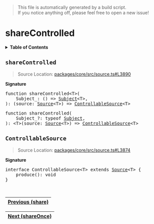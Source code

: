 > This file is automatically generated by a build script.<br>If you notice anything off, please feel free to open a new issue!

# shareControlled

<details><summary><b>Table of Contents</b></summary><br>

1. [<code>shareControlled</code>](#shareControlled)
   1. [<code>ControllableSource</code>](#ControllableSource)</details>

## <a name="shareControlled"></a><code>shareControlled</code>

> Source Location: [packages\/core\/src\/source.ts#L3890](..\/..\/packages\/core\/src\/source.ts#L3890)

<b>Signature</b>

<pre>function shareControlled&lt;T&gt;(<br>    Subject_: () =&gt; <a href="../05-api-subject/00-Subject.md#Subject-Interface">Subject</a>&lt;T&gt;,<br>): (source: <a href="../03-api-source/00-Source.md#Source-Interface">Source</a>&lt;T&gt;) =&gt; <a href="#ControllableSource">ControllableSource</a>&lt;T&gt;</pre>

<pre>function shareControlled(<br>    Subject_?: typeof <a href="../05-api-subject/00-Subject.md#Subject-Function">Subject</a>,<br>): &lt;T&gt;(source: <a href="../03-api-source/00-Source.md#Source-Interface">Source</a>&lt;T&gt;) =&gt; <a href="#ControllableSource">ControllableSource</a>&lt;T&gt;</pre>

## <a name="ControllableSource"></a><code>ControllableSource</code>

> Source Location: [packages\/core\/src\/source.ts#L3874](..\/..\/packages\/core\/src\/source.ts#L3874)

<b>Signature</b>

<pre>interface ControllableSource&lt;T&gt; extends <a href="../03-api-source/00-Source.md#Source-Interface">Source</a>&lt;T&gt; {<br>    produce(): void<br>}</pre><br>

| [Previous \(share\)](065-share.md#readme) |
| --- |

<div align="right">

| [Next \(shareOnce\)](067-shareOnce.md#readme) |
| --- |
</div>
